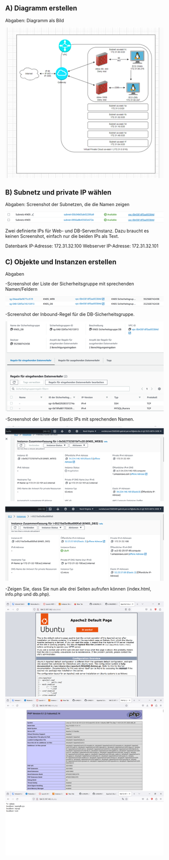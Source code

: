 ## A) Diagramm erstellen

Abgaben:
Diagramm als Bild

![Alt text](KN05_Diagramm.png)

## B) Subnetz und private IP wählen

Abgaben:
Screenshot der Subnetzen, die die Namen zeigen

![Alt text](image.png)

Zwei definierte IPs für Web- und DB-Server/Instanz. Dazu braucht es keinen Screenshot,
einfach nur die beiden IPs als Text.

Datenbank IP-Adresse: 172.31.32.100
Webserver IP-Adresse: 172.31.32.101
## C) Objekte und Instanzen erstellen

Abgaben

-Screenshot der Liste der Sicherheitsgruppe mit sprechenden Namen/Feldern

![Alt text](image-1.png)

-Screenshot der Inbound-Regel für die DB-Sicherheitsgruppe.

![Alt text](image-2.png)

-Screenshot der Liste der Elastic IPs mit sprechenden Namen.

![Alt text](<Elastic IP_web.png>)

![Alt text](Elastic_db.png)

-Zeigen Sie, dass Sie nun alle drei Seiten aufrufen können (index.html, info.php und db.php).

![Alt text](HTML_neu.png)
![Alt text](infophp.png)
![Alt text](adminKN05.png)

